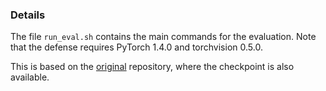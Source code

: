 ### Details
The file `run_eval.sh` contains the main commands for the evaluation. Note that the defense requires PyTorch 1.4.0 and torchvision 0.5.0.

This is based on the [original](https://github.com/Mishne-Lab/SOAP) repository, where the checkpoint is also available.